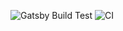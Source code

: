 ![Gatsby Build Test](https://github.com/Feeding-Thailand/thaifoodbank/workflows/Gatsby%20Build%20Test/badge.svg) ![CI](https://github.com/Feeding-Thailand/thaifoodbank/workflows/CI/badge.svg)
